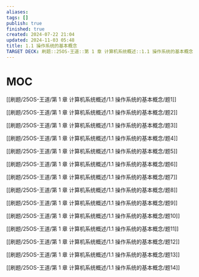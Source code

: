 ```yaml
---
aliases: 
tags: []
publish: true
finished: true
created: 2024-07-22 21:04
updated: 2024-11-03 05:48
title: 1.1 操作系统的基本概念
TARGET DECK: 刷题::25OS-王道::第 1 章 计算机系统概述::1.1 操作系统的基本概念
---
```

# MOC

[[刷题/25OS-王道/第 1 章 计算机系统概述/1.1 操作系统的基本概念/题1]]

[[刷题/25OS-王道/第 1 章 计算机系统概述/1.1 操作系统的基本概念/题2]]

[[刷题/25OS-王道/第 1 章 计算机系统概述/1.1 操作系统的基本概念/题3]]

[[刷题/25OS-王道/第 1 章 计算机系统概述/1.1 操作系统的基本概念/题4]]

[[刷题/25OS-王道/第 1 章 计算机系统概述/1.1 操作系统的基本概念/题5]]

[[刷题/25OS-王道/第 1 章 计算机系统概述/1.1 操作系统的基本概念/题6]]

[[刷题/25OS-王道/第 1 章 计算机系统概述/1.1 操作系统的基本概念/题7]]

[[刷题/25OS-王道/第 1 章 计算机系统概述/1.1 操作系统的基本概念/题8]]

[[刷题/25OS-王道/第 1 章 计算机系统概述/1.1 操作系统的基本概念/题9]]

[[刷题/25OS-王道/第 1 章 计算机系统概述/1.1 操作系统的基本概念/题10]]

[[刷题/25OS-王道/第 1 章 计算机系统概述/1.1 操作系统的基本概念/题11]]

[[刷题/25OS-王道/第 1 章 计算机系统概述/1.1 操作系统的基本概念/题12]]

[[刷题/25OS-王道/第 1 章 计算机系统概述/1.1 操作系统的基本概念/题13]]

[[刷题/25OS-王道/第 1 章 计算机系统概述/1.1 操作系统的基本概念/题14]]

